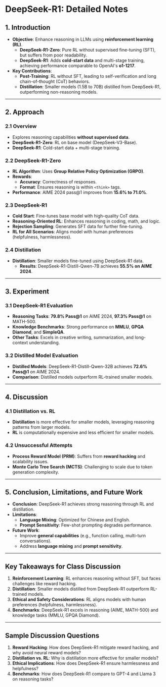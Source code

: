 # **DeepSeek-R1: Detailed Notes**

## **1. Introduction**
- **Objective**: Enhance reasoning in LLMs using **reinforcement learning (RL)**.
  - **DeepSeek-R1-Zero**: Pure RL without supervised fine-tuning (SFT), but suffers from poor readability.
  - **DeepSeek-R1**: Adds **cold-start data** and multi-stage training, achieving performance comparable to OpenAI's **o1-1217**.
- **Key Contributions**:
  - **Post-Training**: RL without SFT, leading to self-verification and long chain-of-thought (CoT) behaviors.
  - **Distillation**: Smaller models (1.5B to 70B) distilled from DeepSeek-R1, outperforming non-reasoning models.

---

## **2. Approach**
### **2.1 Overview**
- Explores reasoning capabilities **without supervised data**.
- **DeepSeek-R1-Zero**: RL on base model (DeepSeek-V3-Base).
- **DeepSeek-R1**: Cold-start data + multi-stage training.

### **2.2 DeepSeek-R1-Zero**
- **RL Algorithm**: Uses **Group Relative Policy Optimization (GRPO)**.
- **Rewards**:
  - **Accuracy**: Correctness of responses.
  - **Format**: Ensures reasoning is within `<think>` tags.
- **Performance**: AIME 2024 pass@1 improves from **15.6% to 71.0%**.

### **2.3 DeepSeek-R1**
- **Cold Start**: Fine-tunes base model with high-quality CoT data.
- **Reasoning-Oriented RL**: Enhances reasoning in coding, math, and logic.
- **Rejection Sampling**: Generates SFT data for further fine-tuning.
- **RL for All Scenarios**: Aligns model with human preferences (helpfulness, harmlessness).

### **2.4 Distillation**
- **Distillation**: Smaller models fine-tuned using DeepSeek-R1 data.
  - **Results**: DeepSeek-R1-Distill-Qwen-7B achieves **55.5% on AIME 2024**.

---

## **3. Experiment**
### **3.1 DeepSeek-R1 Evaluation**
- **Reasoning Tasks**: **79.8% Pass@1** on AIME 2024, **97.3% Pass@1** on MATH-500.
- **Knowledge Benchmarks**: Strong performance on **MMLU**, **GPQA Diamond**, and **SimpleQA**.
- **Other Tasks**: Excels in creative writing, summarization, and long-context understanding.

### **3.2 Distilled Model Evaluation**
- **Distilled Models**: DeepSeek-R1-Distill-Qwen-32B achieves **72.6% Pass@1** on AIME 2024.
- **Comparison**: Distilled models outperform RL-trained smaller models.

---

## **4. Discussion**
### **4.1 Distillation vs. RL**
- **Distillation** is more effective for smaller models, leveraging reasoning patterns from larger models.
- **RL** is computationally expensive and less efficient for smaller models.

### **4.2 Unsuccessful Attempts**
- **Process Reward Model (PRM)**: Suffers from **reward hacking** and scalability issues.
- **Monte Carlo Tree Search (MCTS)**: Challenging to scale due to token generation complexity.

---

## **5. Conclusion, Limitations, and Future Work**
- **Conclusion**: DeepSeek-R1 achieves strong reasoning through RL and distillation.
- **Limitations**:
  - **Language Mixing**: Optimized for Chinese and English.
  - **Prompt Sensitivity**: Few-shot prompting degrades performance.
- **Future Work**:
  - Improve **general capabilities** (e.g., function calling, multi-turn conversations).
  - Address **language mixing** and **prompt sensitivity**.

---

## **Key Takeaways for Class Discussion**
1. **Reinforcement Learning**: RL enhances reasoning without SFT, but faces challenges like reward hacking.
2. **Distillation**: Smaller models distilled from DeepSeek-R1 outperform RL-trained models.
3. **Ethical and Safety Considerations**: RL aligns models with human preferences (helpfulness, harmlessness).
4. **Benchmarks**: DeepSeek-R1 excels in reasoning (AIME, MATH-500) and knowledge tasks (MMLU, GPQA Diamond).

---

## **Sample Discussion Questions**
1. **Reward Hacking**: How does DeepSeek-R1 mitigate reward hacking, and why avoid neural reward models?
2. **Distillation vs. RL**: Why is distillation more effective for smaller models?
3. **Ethical Implications**: How does DeepSeek-R1 ensure harmlessness and helpfulness?
4. **Benchmarks**: How does DeepSeek-R1 compare to GPT-4 and Llama 3 on reasoning tasks?